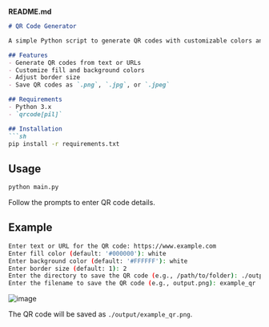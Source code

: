 
**README.md**
```md
# QR Code Generator

A simple Python script to generate QR codes with customizable colors and border sizes.

## Features
- Generate QR codes from text or URLs
- Customize fill and background colors
- Adjust border size
- Save QR codes as `.png`, `.jpg`, or `.jpeg`

## Requirements
- Python 3.x
- `qrcode[pil]`

## Installation
```sh
pip install -r requirements.txt
```

## Usage
```sh
python main.py
```
Follow the prompts to enter QR code details.

## Example
```sh
Enter text or URL for the QR code: https://www.example.com
Enter fill color (default: '#000000'): white
Enter background color (default: '#FFFFFF'): white
Enter border size (default: 1): 2
Enter the directory to save the QR code (e.g., /path/to/folder): ./output
Enter the filename to save the QR code (e.g., output.png): example_qr
```

![image](https://github.com/user-attachments/assets/b89b2048-be1c-4467-b11b-7f1adcacd761)




The QR code will be saved as `./output/example_qr.png`.
